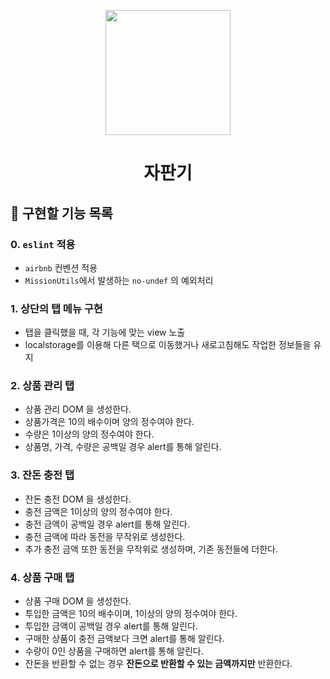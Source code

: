 <p align="middle" >
  <img width="200px;" src="https://github.com/woowacourse/javascript-vendingmachine-precourse/blob/main/images/beverage_icon.png?raw=true"/>
</p>
<h1 align="middle">자판기</h1>

## 🎯 구현할 기능 목록
### 0. `eslint` 적용
- `airbnb` 컨벤션 적용
- `MissionUtils`에서 발생하는 `no-undef` 의 예외처리

### 1. 상단의 탭 메뉴 구현
- 탭을 클릭했을 때, 각 기능에 맞는 view 노출
- localstorage를 이용해 다른 택으로 이동했거나 새로고침해도 작업한 정보들을 유지

### 2. 상품 관리 탭
- 상품 관리 DOM 을 생성한다.
- 상품가격은 10의 배수이며 양의 정수여야 한다.
- 수량은 1이상의 양의 정수여야 한다.
- 상품명, 가격, 수량은 공백일 경우 alert를 통해 알린다.

### 3. 잔돈 충전 탭
- 잔돈 충전 DOM 을 생성한다.
- 충전 금액은 1이상의 양의 정수여야 한다.
- 충전 금액이 공백일 경우 alert를 통해 알린다.
- 충전 금액에 따라 동전을 무작위로 생성한다. 
- 추가 충전 금액 또한 동전을 무작위로 생성하며, 기존 동전들에 더한다.

### 4. 상품 구매 탭
- 상품 구매 DOM 을 생성한다.
- 투입한 금액은 10의 배수이며, 1이상의 양의 정수여야 한다.
- 투입한 금액이 공백일 경우 alert를 통해 알린다.
- 구매한 상품이 충전 금액보다 크면 alert를 통해 알린다.
- 수량이 0인 상품을 구매하면 alert를 통해 알린다.
- 잔돈을 반환할 수 없는 경우 **잔돈으로 반환할 수 있는 금액까지만** 반환한다.
